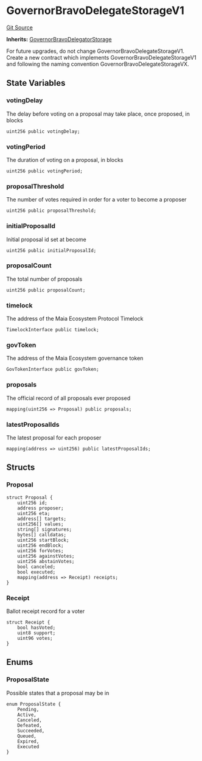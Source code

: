 # GovernorBravoDelegateStorageV1
[Git Source](https://github.com/Maia-DAO/test-env-V2/blob/84b5f9e8695c91ddb02f27bb3dfb1c652f55ced4/out-of-scope/governance/GovernorBravoInterfaces.sol)

**Inherits:**
[GovernorBravoDelegatorStorage](/out-of-scope/governance/GovernorBravoInterfaces.sol/contract.GovernorBravoDelegatorStorage.md)

For future upgrades, do not change GovernorBravoDelegateStorageV1. Create a new
contract which implements GovernorBravoDelegateStorageV1 and following the naming convention
GovernorBravoDelegateStorageVX.


## State Variables
### votingDelay
The delay before voting on a proposal may take place, once proposed, in blocks


```solidity
uint256 public votingDelay;
```


### votingPeriod
The duration of voting on a proposal, in blocks


```solidity
uint256 public votingPeriod;
```


### proposalThreshold
The number of votes required in order for a voter to become a proposer


```solidity
uint256 public proposalThreshold;
```


### initialProposalId
Initial proposal id set at become


```solidity
uint256 public initialProposalId;
```


### proposalCount
The total number of proposals


```solidity
uint256 public proposalCount;
```


### timelock
The address of the Maia Ecosystem Protocol Timelock


```solidity
TimelockInterface public timelock;
```


### govToken
The address of the Maia Ecosystem governance token


```solidity
GovTokenInterface public govToken;
```


### proposals
The official record of all proposals ever proposed


```solidity
mapping(uint256 => Proposal) public proposals;
```


### latestProposalIds
The latest proposal for each proposer


```solidity
mapping(address => uint256) public latestProposalIds;
```


## Structs
### Proposal

```solidity
struct Proposal {
    uint256 id;
    address proposer;
    uint256 eta;
    address[] targets;
    uint256[] values;
    string[] signatures;
    bytes[] calldatas;
    uint256 startBlock;
    uint256 endBlock;
    uint256 forVotes;
    uint256 againstVotes;
    uint256 abstainVotes;
    bool canceled;
    bool executed;
    mapping(address => Receipt) receipts;
}
```

### Receipt
Ballot receipt record for a voter


```solidity
struct Receipt {
    bool hasVoted;
    uint8 support;
    uint96 votes;
}
```

## Enums
### ProposalState
Possible states that a proposal may be in


```solidity
enum ProposalState {
    Pending,
    Active,
    Canceled,
    Defeated,
    Succeeded,
    Queued,
    Expired,
    Executed
}
```

